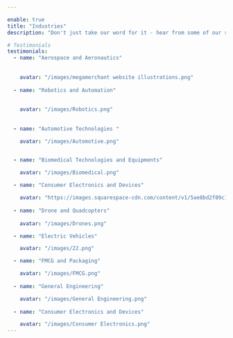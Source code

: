 ```yaml
---

enable: true
title: "Industries"
description: "Don't just take our word for it - hear from some of our satisfied users!  Check out some of our testimonials below to see what others are saying about Astroplate."

# Testimonials
testimonials:
  - name: "Aerospace and Aeronautics"
   
   
    avatar: "/images/megamerchant website illustrations.png"
    
  - name: "Robotics and Automation"
   
   
    avatar: "/images/Robotics.png"
  
  
  - name: "Automotive Technologies "

    avatar: "/images/Automotive.png"


  - name: "Biomedical Technologies and Equipments"
 
    avatar: "/images/Biomedical.png"

  - name: "Consumer Electronics and Devices"

    avatar: "https://images.squarespace-cdn.com/content/v1/5ae8bd2f89c1723a6f6f557b/1565794679412-QOSVO1NO2JF104SBAU4R/ke17ZwdGBToddI8pDm48kLNOpry3EJgMxca7m1f78tV7gQa3H78H3Y0txjaiv_0fDoOvxcdMmMKkDsyUqMSsMWxHk725yiiHCCLfrh8O1z4YTzHvnKhyp6Da-NYroOW3ZGjoBKy3azqku80C789l0hx0TKp4jCW7sB_BGURRbuV5nLHAdXjVPEO2qGc2KzFa2AbSchJuxV8jzJOuX1hnXg/AdobeStock_237119664.jpeg"
  
  - name: "Drone and Quadcopters"
 
    avatar: "/images/Drones.png"

  - name: "Electric Vehicles"

    avatar: "/images/22.png"

  - name: "FMCG and Packaging"

    avatar: "/images/FMCG.png"
  
  - name: "General Engineering"

    avatar: "/images/General Engineering.png"
  
  - name: "Consumer Electronics and Devices"

    avatar: "/images/Consumer Electronics.png"
---
```

